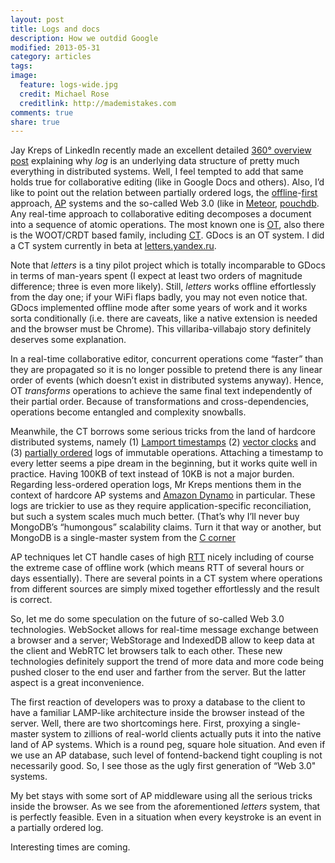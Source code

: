 ```yaml
---
layout: post
title: Logs and docs
description: How we outdid Google
modified: 2013-05-31
category: articles
tags: 
image:
  feature: logs-wide.jpg
  credit: Michael Rose
  creditlink: http://mademistakes.com
comments: true
share: true
---
```


Jay Kreps of LinkedIn recently made an excellent detailed 
[360° overview post](http://engineering.linkedin.com/distributed-systems/log-what-every-software-engineer-should-know-about-real-time-datas-unifying)
explaining why <em>log</em> is an underlying data structure of pretty
much everything in distributed systems. Well, I feel tempted to add
that same holds true for collaborative editing (like in Google Docs
and others). Also, I’d like to point out the relation between
partially ordered logs, the 
[offline](http://alistapart.com/article/offline-first)-[first](http://developer.chrome.com/apps/offline_apps.html)
approach, [AP](http://en.wikipedia.org/wiki/CAP_theorem) systems and the
so-called Web 3.0 (like in [Meteor](http://meteor.com/),
[pouchdb](http://pouchdb.com/).
Any real-time approach to collaborative editing
decomposes a document into a sequence of atomic operations. The most
known one is
[OT](http://en.wikipedia.org/wiki/Operational_transformation),
also there is
the WOOT/CRDT based family, including
[CT](http://bouillon.math.usu.ru/articles/ctre.pdf). GDocs is an OT
system. I did a CT system currently in beta at 
[letters.yandex.ru](http://letters.yandex.ru).

Note that
<em>letters</em> is a tiny pilot project which is totally incomparable
to GDocs in terms of man-years spent (I expect at least two orders of
magnitude difference; three is even more likely). Still,
<em>letters</em> works offline effortlessly from the day one; if your
WiFi flaps badly, you may not even notice that. GDocs implemented
offline mode after some years of work and it works sorta conditionally
(i.e. there are caveats, like a native extension is needed and the
browser must be Chrome). This villariba-villabajo story definitely
deserves some explanation. 

In a
real-time collaborative editor, concurrent operations come “faster”
than they are propagated so it is no longer possible to pretend there
is any linear order of events (which doesn’t exist in distributed
systems anyway). Hence, OT <em>transforms</em> operations to achieve
the same final text independently of their partial order. Because of
transformations and cross-dependencies, operations become entangled
and complexity snowballs.

Meanwhile, the CT borrows some serious tricks from the
land of hardcore distributed systems, namely (1) 
[Lamport timestamps](http://www.cs.rutgers.edu/~pxk/417/notes/clocks/index.html)
(2) [vector clocks](http://en.wikipedia.org/wiki/Vector_clock)
and (3) [partially ordered](http://en.wikipedia.org/wiki/Partially_ordered_set)
logs of immutable operations. Attaching a timestamp to every letter
seems a pipe dream in the beginning, but it works quite well in
practice. Having 100KB of text instead of 10KB is not a major
burden. Regarding less-ordered operation logs, Mr Kreps
mentions them in the context of hardcore AP systems and 
[Amazon
Dynamo](http://www.read.seas.harvard.edu/~kohler/class/cs239-w08/decandia07dynamo.pdf)
in particular. These logs are trickier to use as they require
application-specific reconciliation, but such a system scales much
much better. (That’s why I’ll never buy MongoDB’s “humongous”
scalability claims. Turn it that way or another, but MongoDB is a
single-master system from the [C
corner](http://blog.mongodb.org/post/475279604/on-distributed-consistency-part-1)

AP techniques let CT handle cases of high
[RTT](http://en.wikipedia.org/wiki/Round-trip_delay_time)
nicely
including of course the extreme case of offline work (which means RTT
of several hours or days essentially). There are several points in a
CT system where operations from different sources are simply mixed
together effortlessly and the result is correct.

So, let me do some speculation on the future of
so-called Web 3.0 technologies. WebSocket allows for real-time message
exchange between a browser and a server; WebStorage and IndexedDB
allow to keep data at the client and WebRTC let browsers talk to each
other. These new technologies definitely support the trend of more
data and more code being pushed closer to the end user and farther
from the server. But the latter aspect is a great inconvenience.

The first reaction of developers was to
proxy a database to the client to have a familiar LAMP-like
architecture inside the browser instead of the server. Well, there are
two shortcomings here. First, proxying a single-master system to
zillions of real-world clients actually puts it into the native land
of AP systems. Which is a round peg, square hole situation. And even
if we use an AP database, such level of fontend-backend tight coupling
is not necessarily good. So, I see those as the ugly first
generation of “Web 3.0" systems.

My bet stays with some sort of AP middleware using
all the serious tricks inside the browser. As we see from the
aforementioned <em>letters</em> system, that is perfectly
feasible. Even in a situation when every keystroke is an event in
a partially ordered log.


Interesting times are
coming.
